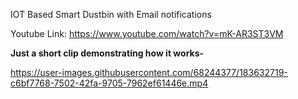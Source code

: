 IOT Based Smart Dustbin with Email notifications

Youtube Link: https://www.youtube.com/watch?v=mK-AR3ST3VM


**Just a short clip demonstrating how it works-**

https://user-images.githubusercontent.com/68244377/183632719-c6bf7768-7502-42fa-9705-7962ef61446e.mp4

